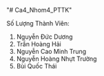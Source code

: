 "# Ca4_Nhom4_PTTK" 

Số Lượng Thành Viên:
1. Nguyễn Đức Dương
2. Trần Hoàng Hải
3. Nguyễn Cao Minh Trung
4. Nguyễn Hoàng Nhựt Trường
5. Bùi Quốc Thái
